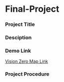 # Final-Project

### Project Title


### Desciption


### Demo Link

[Vision Zero Map Link](https://aharcher.carto.com/builder/22d605c6-4b49-48fd-971d-fb9872f9990f/embed)


### Project Procedure






